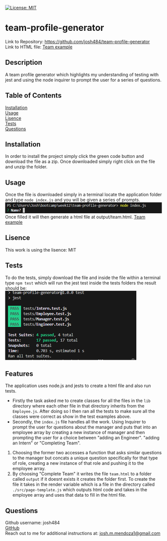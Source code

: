 [![License: MIT](https://img.shields.io/badge/License-MIT-yellow.svg)](https://opensource.org/licenses/MIT)
# team-profile-generator
Link to Repository: https://github.com/josh484/team-profile-generator <br />
Link to HTML file: [Team example](./output/team.html)
## Description
A team profile generator which highlights my understanding of testing with jest and using the node inquirer to prompt the user for a series of questions.
## Table of Contents
[Installation](#installation) <br />
[Usage](#usage) <br />
[Lisence](#lisence) <br />
[Tests](#tests) <br />
[Questions](#questions) 
## Installation
In order to install the project simply click the green code button and download the file as a zip. Once downloaded simply right click on the file and unzip the folder.
## Usage
Once the file is downloaded simply in a terminal locate the application folder and type ```node index.js``` and you will be given a series of prompts. <br />
![Node example](./assets/images/node_example.png) <br />
Once filled it will then generate a html file at output/team.html.
[Team example](./output/team.html)
## Lisence
This work is using the lisence: MIT
## Tests
To do the tests, simply download the file and inside the file within a terminal type ```npm test``` which will run the jest test inside the tests folders the result should be: <br />
![Test example](./assets/images/tests.png)
## Features
The application uses node.js and jests to create a html file and also run tests. 
- Firstly the task asked me to create classes for all the files in the ```lib``` directory where each other file in that directory inherits from the ```Employee.js```. After doing so I then ran all the tests to make sure all the classes were correct as show in the test examples above.
- Secondly, the ```index.js``` file handles all the work. Using Inquirer to prompt the user for questions about the manager and puts that into an employee array by creating a new instance of manager and then prompting the user for a choice between "adding an Engineer". "adding an Intern" or "Completing Team". 
1. Choosing the former two accesses a function that asks similar questions to the manager but concats a unique question specifically for that type of role, creating a new instance of that role and pushing it to the employee array. 
2. By choosing "Complete Team" it writes the file ```team.html``` to a folder called ```output``` if it doesnt exists it creates the folder first. To create the file it takes in the render variable which is a file in the directory called ```./src/page-template.js``` which outputs html code and takes in the employee array and uses that data to fill in the html file.
## Questions
Github username: josh484 <br /> 
[GitHub](https://www.github.com/josh484) <br />
Reach out to me for additional instructions at: [josh.m.mendoza1@gmail.com](mailto:josh.m.mendoza1@gmail.com.com)
